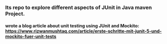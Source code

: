 ### Its repo to explore different aspects of JUnit in Java maven Project.
#### wrote a blog article about unit testing using JUnit and Mockito: https://www.rizwanmushtaq.com/article/erste-schritte-mit-junit-5-und-mockito-fuer-unit-tests
